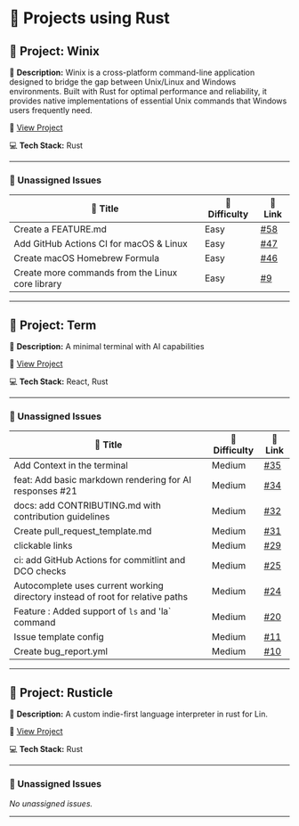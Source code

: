 # 🚀 Projects using Rust

## 📌 Project: Winix

📝 **Description:** Winix is a cross-platform command-line application designed to bridge the gap between Unix/Linux and Windows environments. Built with Rust for optimal performance and reliability, it provides native implementations of essential Unix commands that Windows users frequently need.

🔗 [View Project](https://github.com/0xsambit/winix)

💻 **Tech Stack:** Rust

---

### 🐛 Unassigned Issues

| 🔖 Title | 🎯 Difficulty | 🔗 Link |
|----------|----------------|---------|
| Create a FEATURE.md | Easy | [#58](https://github.com/0xsambit/winix/issues/58) |
| Add GitHub Actions CI for macOS & Linux | Easy | [#47](https://github.com/0xsambit/winix/issues/47) |
| Create macOS Homebrew Formula | Easy | [#46](https://github.com/0xsambit/winix/issues/46) |
| Create more commands from the Linux core library | Easy | [#9](https://github.com/0xsambit/winix/issues/9) |

---

## 📌 Project: Term

📝 **Description:** A minimal terminal with AI capabilities

🔗 [View Project](https://github.com/sapatevaibhav/term)

💻 **Tech Stack:** React, Rust

---

### 🐛 Unassigned Issues

| 🔖 Title | 🎯 Difficulty | 🔗 Link |
|----------|----------------|---------|
| Add Context in the terminal | Medium | [#35](https://github.com/VaibhavCodeClub/term/issues/35) |
| feat: Add basic markdown rendering for AI responses #21 | Medium | [#34](https://github.com/VaibhavCodeClub/term/pull/34) |
| docs: add CONTRIBUTING.md with contribution guidelines | Medium | [#32](https://github.com/VaibhavCodeClub/term/pull/32) |
| Create pull_request_template.md | Medium | [#31](https://github.com/VaibhavCodeClub/term/pull/31) |
| clickable links | Medium | [#29](https://github.com/VaibhavCodeClub/term/issues/29) |
| ci: add GitHub Actions for commitlint and DCO checks | Medium | [#25](https://github.com/VaibhavCodeClub/term/pull/25) |
| Autocomplete uses current working directory instead of root for relative paths | Medium | [#24](https://github.com/VaibhavCodeClub/term/pull/24) |
| Feature : Added support of `ls` and 'la` command | Medium | [#20](https://github.com/VaibhavCodeClub/term/pull/20) |
| Issue template config | Medium | [#11](https://github.com/VaibhavCodeClub/term/pull/11) |
| Create bug_report.yml | Medium | [#10](https://github.com/VaibhavCodeClub/term/pull/10) |

---

## 📌 Project: Rusticle

📝 **Description:** A custom indie-first language interpreter in rust for Lin.

🔗 [View Project](https://github.com/thedevyashsaini/rusticle)

💻 **Tech Stack:** Rust

---

### 🐛 Unassigned Issues

_No unassigned issues._

---

